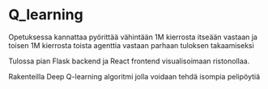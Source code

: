 # Q_learning

Opetuksessa kannattaa pyörittää vähintään 1M kierrosta itseään vastaan ja toisen 1M kierrosta toista agenttia vastaan parhaan tuloksen takaamiseksi

Tulossa pian Flask backend ja React frontend visualisoimaan ristonollaa. 

Rakenteilla Deep Q-learning algoritmi jolla voidaan tehdä isompia pelipöytiä
